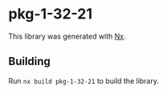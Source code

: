 # pkg-1-32-21

This library was generated with [Nx](https://nx.dev).

## Building

Run `nx build pkg-1-32-21` to build the library.
